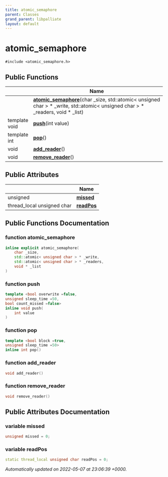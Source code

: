 ```yaml
---
title: atomic_semaphore
parent: Classes
grand_parent: libpalliate
layout: default
---
```


# atomic_semaphore






`#include <atomic_semaphore.h>`

## Public Functions

|                | Name           |
| -------------- | -------------- |
| | **[atomic_semaphore](/libpalliate/generated/Classes/classatomic__semaphore#function-atomic-semaphore)**(char _size, std::atomic< unsigned char > * _write, std::atomic< unsigned char > * _readers, void * _list) |
| template <bool overwrite =false,unsigned sleep_time =50,bool count_missed =false\> <br>void | **[push](/libpalliate/generated/Classes/classatomic__semaphore#function-push)**(int value) |
| template <bool block =true,unsigned sleep_time =50\> <br>int | **[pop](/libpalliate/generated/Classes/classatomic__semaphore#function-pop)**() |
| void | **[add_reader](/libpalliate/generated/Classes/classatomic__semaphore#function-add-reader)**() |
| void | **[remove_reader](/libpalliate/generated/Classes/classatomic__semaphore#function-remove-reader)**() |

## Public Attributes

|                | Name           |
| -------------- | -------------- |
| unsigned | **[missed](/libpalliate/generated/Classes/classatomic__semaphore#variable-missed)**  |
| thread_local unsigned char | **[readPos](/libpalliate/generated/Classes/classatomic__semaphore#variable-readpos)**  |

## Public Functions Documentation

### function atomic_semaphore

```cpp
inline explicit atomic_semaphore(
    char _size,
    std::atomic< unsigned char > * _write,
    std::atomic< unsigned char > * _readers,
    void * _list
)
```


### function push

```cpp
template <bool overwrite =false,
unsigned sleep_time =50,
bool count_missed =false>
inline void push(
    int value
)
```


### function pop

```cpp
template <bool block =true,
unsigned sleep_time =50>
inline int pop()
```


### function add_reader

```cpp
void add_reader()
```


### function remove_reader

```cpp
void remove_reader()
```


## Public Attributes Documentation

### variable missed

```cpp
unsigned missed = 0;
```


### variable readPos

```cpp
static thread_local unsigned char readPos = 0;
```



_Automatically updated on 2022-05-07 at 23:06:39 +0000._